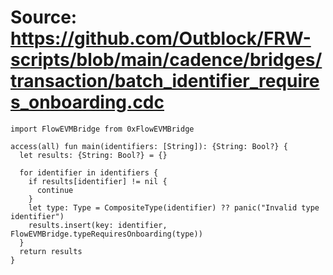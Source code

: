 # Source: https://github.com/Outblock/FRW-scripts/blob/main/cadence/bridges/transaction/batch_identifier_requires_onboarding.cdc

```
import FlowEVMBridge from 0xFlowEVMBridge

access(all) fun main(identifiers: [String]): {String: Bool?} {
  let results: {String: Bool?} = {}

  for identifier in identifiers {
    if results[identifier] != nil {
      continue
    }
    let type: Type = CompositeType(identifier) ?? panic("Invalid type identifier")
    results.insert(key: identifier, FlowEVMBridge.typeRequiresOnboarding(type))
  }
  return results
}

```